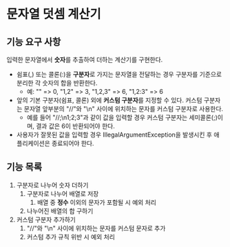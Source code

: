 # 문자열 덧셈 계산기

## 기능 요구 사항
입력한 문자열에서 **숫자**를 추출하여 더하는 계산기를 구현한다.
- 쉼표(,) 또는 콜론(:)을 **구분자**로 가지는 문자열을 전달하는 경우 구분자를 기준으로 분리한 각 숫자의 합을 반환한다.
    - 예: "" => 0, "1,2" => 3, "1,2,3" => 6, "1,2:3" => 6
- 앞의 기본 구분자(쉼표, 콜론) 외에 **커스텀 구분자**를 지정할 수 있다. 커스텀 구분자는 문자열 앞부분의 "//"와 "\n" 사이에 위치하는 문자를 커스텀 구분자로 사용한다.
    - 예를 들어 "//;\n1;2;3"과 같이 값을 입력할 경우 커스텀 구분자는 세미콜론(;)이며, 결과 값은 6이 반환되어야 한다.
- 사용자가 잘못된 값을 입력할 경우 IllegalArgumentException을 발생시킨 후 애플리케이션은 종료되어야 한다.

## 기능 목록
1. 구분자로 나누어 숫자 더하기
	1. 구분자로 나누어 배열로 저장
		1. 배열 중 **정수** 이외의 문자가 포함될 시 예외 처리
	2. 나누어진 배열의 합 구하기
2. 커스텀 구분자 추가하기
	1. "//"와 "\n" 사이에 위치하는 문자를 커스텀 문자로 추가
	2. 커스텀 추가 규칙 위반 시 예외 처리